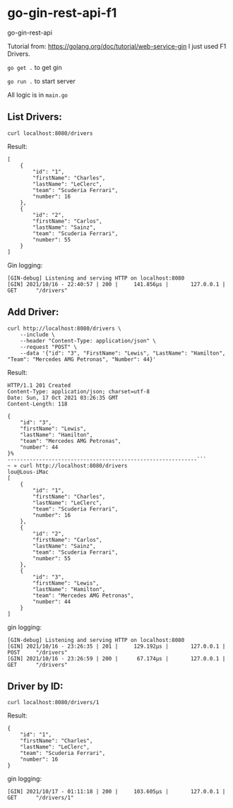 # go-gin-rest-api-f1
go-gin-rest-api

Tutorial from: https://golang.org/doc/tutorial/web-service-gin
I just used F1 Drivers.

```go get .```  to get gin

```go run .``` to start server

All logic is in ```main.go```

## List Drivers:

```curl localhost:8080/drivers``` 

Result:
```
[
    {
        "id": "1",
        "firstName": "Charles",
        "lastName": "LeClerc",
        "team": "Scuderia Ferrari",
        "number": 16
    },
    {
        "id": "2",
        "firstName": "Carlos",
        "lastName": "Sainz",
        "team": "Scuderia Ferrari",
        "number": 55
    }
]
```

Gin logging:
```[GIN-debug] GET    /drivers                  --> main.getDrivers (3 handlers)
[GIN-debug] Listening and serving HTTP on localhost:8080
[GIN] 2021/10/16 - 22:40:57 | 200 |     141.856µs |       127.0.0.1 | GET      "/drivers"
```

## Add Driver:
```bigquery
curl http://localhost:8080/drivers \
    --include \
    --header "Content-Type: application/json" \
    --request "POST" \
    --data '{"id": "3", "FirstName": "Lewis", "LastName": "Hamilton", "Team": "Mercedes AMG Petronas", "Number": 44}'
```

Result:
```
HTTP/1.1 201 Created
Content-Type: application/json; charset=utf-8
Date: Sun, 17 Oct 2021 03:26:35 GMT
Content-Length: 118

{
    "id": "3",
    "firstName": "Lewis",
    "lastName": "Hamilton",
    "team": "Mercedes AMG Petronas",
    "number": 44
}%
------------------------------------------------------------```
~ » curl http://localhost:8080/drivers                                                                                                          lou@Lous-iMac
[
    {
        "id": "1",
        "firstName": "Charles",
        "lastName": "LeClerc",
        "team": "Scuderia Ferrari",
        "number": 16
    },
    {
        "id": "2",
        "firstName": "Carlos",
        "lastName": "Sainz",
        "team": "Scuderia Ferrari",
        "number": 55
    },
    {
        "id": "3",
        "firstName": "Lewis",
        "lastName": "Hamilton",
        "team": "Mercedes AMG Petronas",
        "number": 44
    }
]
```

gin logging:
```
[GIN-debug] Listening and serving HTTP on localhost:8080
[GIN] 2021/10/16 - 23:26:35 | 201 |     129.192µs |       127.0.0.1 | POST     "/drivers"
[GIN] 2021/10/16 - 23:26:59 | 200 |      67.174µs |       127.0.0.1 | GET      "/drivers"
```

## Driver by ID:
```curl localhost:8080/drivers/1``` 

Result:

```
{
    "id": "1",
    "firstName": "Charles",
    "lastName": "LeClerc",
    "team": "Scuderia Ferrari",
    "number": 16
}
```

gin logging: 
```
[GIN] 2021/10/17 - 01:11:18 | 200 |     103.605µs |       127.0.0.1 | GET      "/drivers/1"
```